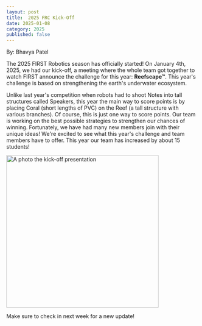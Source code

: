 ```yaml
---
layout: post
title:  2025 FRC Kick-Off
date: 2025-01-08
category: 2025
published: false
---
```

By: Bhavya Patel

The 2025 FIRST Robotics season has officially started! On January 4th, 2025, we had our kick-off, a meeting where the whole team got together to watch FIRST announce the challenge for this year: **Reefscape&trade;**. This year's challenge is based on strengthening the earth's underwater ecosystem.

Unlike last year's competition when robots had to shoot Notes into tall structures called Speakers, this year the main way to score points is by placing Coral (short lengths of PVC) on the Reef (a tall structure with various branches). Of course, this is just one way to score points. Our team is working on the best possible strategies to strengthen our chances of winning. Fortunately, we have had many new members join with their unique ideas! We're excited to see what this year's challenge and team members have to offer. This year our team has increased by about 15 students!

<img class="img-responsive" src="https://drive.google.com/thumbnailid=1apD5NCwKhd9jb8fQza0QeIhKtK3nfg6G/&sz=w600" data-fancybox alt="A photo the kick-off presentation" width="400" />


Make sure to check in next week for a new update!  
